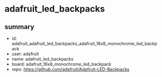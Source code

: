 # adafruit_led_backpacks
 
## summary 
* id: adafruit_adafruit_led_backpacks_adafruit_16x8_monochrome_led_backpack
* user: adafruit
* name: adafruit_led_backpacks
* board: adafruit_16x8_monochrome_led_backpack
* repo: https://github.com/adafruit/Adafruit-LED-Backpacks








